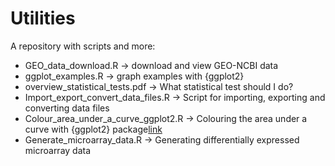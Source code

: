 # Utilities
A repository with scripts and more:
  - GEO_data_download.R -> download and view GEO-NCBI data
  - ggplot_examples.R -> graph examples with {ggplot2}
  - overview_statistical_tests.pdf -> What statistical test should I do?
  - Import_export_convert_data_files.R -> Script for importing, exporting and converting data files
  - Colour_area_under_a_curve_ggplot2.R -> Colouring the area under a curve with {ggplot2} package[link](https://raw.githubusercontent.com/josemss/Utilities/master/Colour_area_under_a_curve_ggplot2.R)
  - Generate_microarray_data.R -> Generating differentially expressed microarray data

